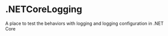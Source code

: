 # .NETCoreLogging
A place to test the behaviors with logging and logging configuration in .NET Core
